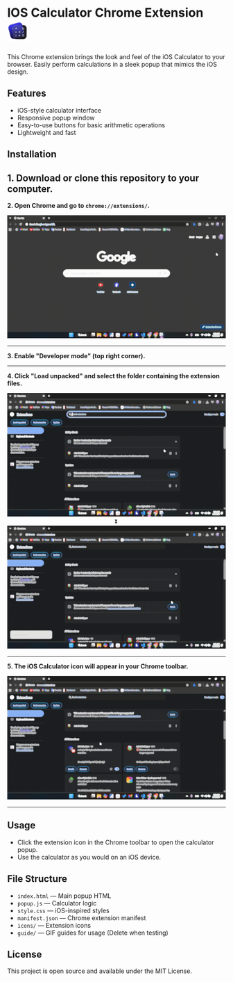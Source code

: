 # IOS Calculator Chrome Extension   <img src="icons/icon.png" alt="IOS Calculator Icon" width="50px" height="50px">

This Chrome extension brings the look and feel of the iOS Calculator to your browser. Easily perform calculations in a sleek popup that mimics the iOS design.

## Features
- iOS-style calculator interface
- Responsive popup window
- Easy-to-use buttons for basic arithmetic operations
- Lightweight and fast

## Installation
**1. Download or clone this repository to your computer.**
---

**2. Open Chrome and go to `chrome://extensions/`.**

<p align="center">
<img src="guide/1.gif" alt="IOS Calculator Icon">
</p>

---

**3. Enable "Developer mode" (top right corner).**

---

**4. Click "Load unpacked" and select the folder containing the extension files.**

<p align="center">
<img src="guide/2.gif" alt="IOS Calculator Icon">
⏬
<img src="guide/3.gif" alt="IOS Calculator Icon">
</p>

---

**5. The iOS Calculator icon will appear in your Chrome toolbar.**

<p align="center">
<img src="guide/4.gif" alt="IOS Calculator Icon">
</p>

---

## Usage
- Click the extension icon in the Chrome toolbar to open the calculator popup.
- Use the calculator as you would on an iOS device.

## File Structure
- `index.html` — Main popup HTML
- `popup.js` — Calculator logic
- `style.css` — iOS-inspired styles
- `manifest.json` — Chrome extension manifest
- `icons/` — Extension icons
- `guide/` — GIF guides for usage (Delete when testing)

## License
This project is open source and available under the MIT License.
